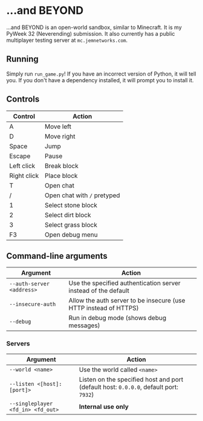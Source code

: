 # ...and BEYOND

...and BEYOND is an open-world sandbox, similar to Minecraft. It is my PyWeek 32 (Neverending) submission. It also currently has a public multiplayer testing server at `mc.jemnetworks.com`.

## Running

Simply run `run_game.py`! If you have an incorrect version of Python, it will tell you. If you don't have a dependency installed, it will prompt you to install it.

## Controls

Control     | Action
----------- | ---------------------------
A           | Move left
D           | Move right
Space       | Jump
Escape      | Pause
Left click  | Break block
Right click | Place block
T           | Open chat
/           | Open chat with `/` pretyped
1           | Select stone block
2           | Select dirt block
3           | Select grass block
F3          | Open debug menu

## Command-line arguments

Argument                  | Action
--------------------------| ----------------------------------------------------------------
`--auth-server <address>` | Use the specified authentication server instead of the default
`--insecure-auth`         | Allow the auth server to be insecure (use HTTP instead of HTTPS)
`--debug`                 | Run in debug mode (shows debug messages)

### Servers

Argument                          | Action
--------------------------------- | -------------------------------------------------------------------------------------
`--world <name>`                  | Use the world called `<name>`
`--listen <[host]:[port]>`        | Listen on the specified host and port (default host: `0.0.0.0`, default port: `7932`)
`--singleplayer <fd_in> <fd_out>` | **Internal use only**
